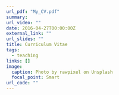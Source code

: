 ```yaml
---
url_pdf: "My_CV.pdf"
summary: 
url_video: ""
date: 2016-04-27T00:00:00Z
external_link: ""
url_slides: ""
title: Curriculum Vitae
tags:
  - teaching
links: []
image:
  caption: Photo by rawpixel on Unsplash
  focal_point: Smart
url_code: ""
---
```

